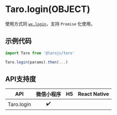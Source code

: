 # Taro.login(OBJECT)

使用方式同 [`wx.login`](https://developers.weixin.qq.com/miniprogram/dev/api/wx.login.html)，支持 `Promise` 化使用。

## 示例代码

```jsx
import Taro from '@tarojs/taro'

Taro.login(params).then(...)
```

## API支持度

|    API     | 微信小程序 |  H5  | React Native |
| :--------: | :--------: | :--: | :----------: |
| Taro.login |     ✔️      |      |              |